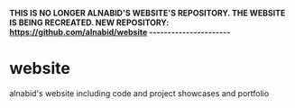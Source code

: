**THIS IS NO LONGER ALNABID'S WEBSITE'S REPOSITORY. THE WEBSITE IS BEING RECREATED.
NEW REPOSITORY: https://github.com/alnabid/website
----------------------**

# website
alnabid's website including code and project showcases and portfolio
